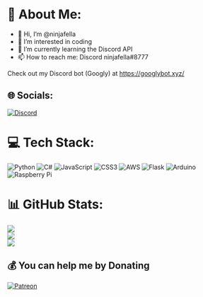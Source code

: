 # 💫 About Me:
- 👋 Hi, I’m @ninjafella
- 👀 I’m interested in coding
- 🌱 I’m currently learning the Discord API
- 📫 How to reach me: Discord ninjafella#8777

Check out my Discord bot (Googly) at https://googlybot.xyz/


## 🌐 Socials:
[![Discord](https://img.shields.io/badge/Discord-%237289DA.svg?logo=discord&logoColor=white)](htttps://discord.gg/gPU7EF4pQU) 

# 💻 Tech Stack:
![Python](https://img.shields.io/badge/python-3670A0?style=for-the-badge&logo=python&logoColor=ffdd54) ![C#](https://img.shields.io/badge/c%23-%23239120.svg?style=for-the-badge&logo=c-sharp&logoColor=white) ![JavaScript](https://img.shields.io/badge/javascript-%23323330.svg?style=for-the-badge&logo=javascript&logoColor=%23F7DF1E) ![CSS3](https://img.shields.io/badge/css3-%231572B6.svg?style=for-the-badge&logo=css3&logoColor=white) ![AWS](https://img.shields.io/badge/AWS-%23FF9900.svg?style=for-the-badge&logo=amazon-aws&logoColor=white) ![Flask](https://img.shields.io/badge/flask-%23000.svg?style=for-the-badge&logo=flask&logoColor=white) ![Arduino](https://img.shields.io/badge/-Arduino-00979D?style=for-the-badge&logo=Arduino&logoColor=white) ![Raspberry Pi](https://img.shields.io/badge/-RaspberryPi-C51A4A?style=for-the-badge&logo=Raspberry-Pi)
# 📊 GitHub Stats:
![](https://github-readme-stats.vercel.app/api?username=ninjafella&theme=dark&hide_border=false&include_all_commits=true&count_private=false)<br/>
![](https://github-readme-streak-stats.herokuapp.com/?user=ninjafella&theme=dark&hide_border=false)<br/>
![](https://github-readme-stats.vercel.app/api/top-langs/?username=ninjafella&theme=dark&hide_border=false&include_all_commits=true&count_private=false&layout=compact)


## 💰 You can help me by Donating
[![Patreon](https://img.shields.io/badge/Patreon-F96854?style=for-the-badge&logo=patreon&logoColor=white)](https://patreon.com/googlybot) 

<!-- Proudly created with GPRM ( https://gprm.itsvg.in ) -->
  
